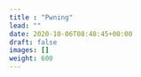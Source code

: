 ```yaml
---
title : "Pwning"
lead: ""
date: 2020-10-06T08:48:45+00:00
draft: false
images: []
weight: 600
---
```


